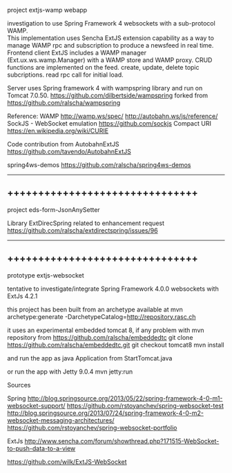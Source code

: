 project extjs-wamp webapp

investigation to use Spring Framework 4 websockets with a sub-protocol WAMP.  
This implementation uses Sencha ExtJS extension capability as a way to manage WAMP rpc and subscription to produce a newsfeed in real time.
Frontend client ExtJS includes a WAMP manager (Ext.ux.ws.wamp.Manager) with a WAMP store and WAMP proxy.
CRUD functions are implemented on the feed.
create, update, delete topic subcriptions.
read rpc call for initial load.

Server uses Spring framework 4 with wampspring library and run on Tomcat 7.0.50.
	https://github.com/dilbertside/wampspring
forked from
	https://github.com/ralscha/wampspring

Reference:
WAMP
	http://wamp.ws/spec/
	http://autobahn.ws/js/reference/
SockJS - WebSocket emulation
	https://github.com/sockjs
Compact URI
	https://en.wikipedia.org/wiki/CURIE

Code contribution from
AutobahnExtJS 
	https://github.com/tavendo/AutobahnExtJS

spring4ws-demos 
	https://github.com/ralscha/spring4ws-demos

-------------------------------
+++++++++++++++++++++++++++++++
-------------------------------

project eds-form-JsonAnySetter

Library ExtDirecSpring
related to enhancement request https://github.com/ralscha/extdirectspring/issues/96


-------------------------------
+++++++++++++++++++++++++++++++
-------------------------------
prototype extjs-websocket

tentative to investigate/integrate 
Spring Framework 4.0.0 websockets with ExtJs 4.2.1

this project has been built from an archetype available at
mvn archetype:generate -DarchetypeCatalog=http://repository.rasc.ch

it uses an experimental embedded tomcat 8, if any problem with mvn repository 
from https://github.com/ralscha/embeddedtc
git clone https://github.com/ralscha/embeddedtc.git
git checkout tomcat8
mvn install

and run the app as java Application from StartTomcat.java

or run the app with Jetty 9.0.4
mvn jetty:run


Sources

Spring
http://blog.springsource.org/2013/05/22/spring-framework-4-0-m1-websocket-support/
https://github.com/rstoyanchev/spring-websocket-test
http://blog.springsource.org/2013/07/24/spring-framework-4-0-m2-websocket-messaging-architectures/
https://github.com/rstoyanchev/spring-websocket-portfolio

ExtJs
http://www.sencha.com/forum/showthread.php?171515-WebSocket-to-push-data-to-a-view

https://github.com/wilk/ExtJS-WebSocket

